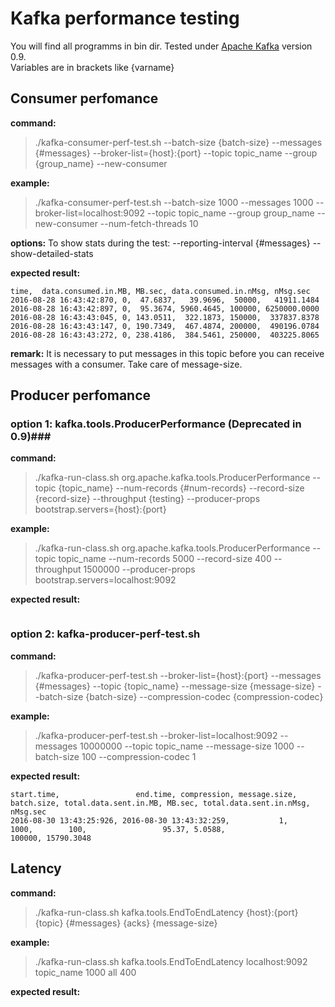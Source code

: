 # Kafka performance testing #

You will find all programms in bin dir. Tested under [Apache Kafka](https://kafka.apache.org/) version 0.9. <br>
Variables are in brackets like {varname}


## Consumer perfomance ##

**command:**

>./kafka-consumer-perf-test.sh --batch-size {batch-size} --messages {#messages} --broker-list={host}:{port} --topic topic_name --group {group_name} --new-consumer


**example:**

>./kafka-consumer-perf-test.sh --batch-size 1000 --messages 1000 --broker-list=localhost:9092 --topic topic_name --group group_name --new-consumer --num-fetch-threads 10

**options:**
To show stats during the test: --reporting-interval {#messages} --show-detailed-stats

**expected result:**
```
time,  data.consumed.in.MB, MB.sec, data.consumed.in.nMsg, nMsg.sec
2016-08-28 16:43:42:870, 0,  47.6837,   39.9696,  50000,   41911.1484
2016-08-28 16:43:42:897, 0,  95.3674, 5960.4645, 100000, 6250000.0000
2016-08-28 16:43:43:045, 0, 143.0511,  322.1873, 150000,  337837.8378
2016-08-28 16:43:43:147, 0, 190.7349,  467.4874, 200000,  490196.0784
2016-08-28 16:43:43:272, 0, 238.4186,  384.5461, 250000,  403225.8065
```
**remark:** It is necessary to put messages in this topic before you can receive messages with a consumer. Take care of message-size.

## Producer perfomance ##

### option 1: kafka.tools.ProducerPerformance (Deprecated in 0.9)###

**command:**

>./kafka-run-class.sh org.apache.kafka.tools.ProducerPerformance --topic {topic_name} --num-records  {#num-records} --record-size {record-size} --throughput {testing} --producer-props bootstrap.servers={host}:{port}


**example:**

>./kafka-run-class.sh org.apache.kafka.tools.ProducerPerformance --topic topic_name --num-records  5000 --record-size  400 --throughput 1500000 --producer-props bootstrap.servers=localhost:9092

**expected result:**
```

```

### option 2: kafka-producer-perf-test.sh ###

**command:**
>./kafka-producer-perf-test.sh --broker-list={host}:{port} --messages {#messages} --topic {topic_name}
 --message-size {message-size} --batch-size {batch-size} --compression-codec {compression-codec}

**example:**
>./kafka-producer-perf-test.sh --broker-list=localhost:9092 --messages 10000000 --topic topic_name --message-size 1000 --batch-size 100 --compression-codec 1

**expected result:**
```
start.time, 	 			end.time, compression, message.size, batch.size, total.data.sent.in.MB, MB.sec, total.data.sent.in.nMsg,   nMsg.sec
2016-08-30 13:43:25:926, 2016-08-30 13:43:32:259, 			1,         1000, 		100, 	             95.37, 5.0588,                  100000, 15790.3048
```


## Latency ##

**command:**
>./kafka-run-class.sh kafka.tools.EndToEndLatency {host}:{port} {topic} {#messages} {acks} {message-size}

**example:**
>./kafka-run-class.sh kafka.tools.EndToEndLatency localhost:9092 topic_name 1000 all 400

**expected result:**
```

```
